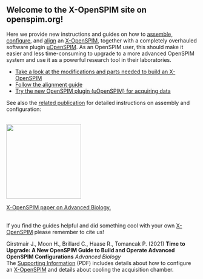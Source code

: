 ---
---
##	Welcome to the X-OpenSPIM site on openspim.org!
Here we provide new instructions and guides on how to [assemble, configure](https://onlinelibrary.wiley.com/doi/10.1002/adbi.202101182), and [align](https://openspim.org/xopenspim/alignment_welcome) an [X-OpenSPIM](https://openspim.org/table_of_parts_xopenspim), together with a completely overhauled software plugin [μOpenSPIM](https://openspim.org/micro-openspim). As an OpenSPIM user, this should make it easier and less time-consuming to upgrade to a more advanced OpenSPIM system and use it as a powerful research tool in their laboratories.

-	[Take a look at the modifications and parts needed to build an X-OpenSPIM](https://openspim.org/table_of_parts_xopenspim)
-	[Follow the alignment guide](https://openspim.org/xopenspim/alignment_welcome)
-	[Try the new OpenSPIM plugin (μOpenSPIM) for acquiring data](https://openspim.org/micro-openspim)

See also the [related publication](https://onlinelibrary.wiley.com/doi/10.1002/adbi.202101182) for detailed instructions on assembly and configuration:

</br><a href="https://onlinelibrary.wiley.com/doi/10.1002/adbi.202101182" align="center" target="_blank" title="Time to Upgrade: A New OpenSPIM Guide to Build and Operate Advanced OpenSPIM Configurations
"><img src="https://openspim.org/images/ToC_figure.png" align="center" width="197"><figcaption>X-OpenSPIM paper on Advanced Biology.</figcaption></a></br>

If you find the guides helpful and did something cool with your own [X-OpenSPIM](https://openspim.org/table_of_parts_xopenspim) please remember to cite us!

Girstmair J., Moon H., Brillard C., Haase R., Tomancak P. (2021) **Time to Upgrade: A New OpenSPIM Guide to Build and Operate Advanced OpenSPIM Configurations** *Advanced Biology* </br>The [Supporting Information](https://onlinelibrary.wiley.com/action/downloadSupplement?doi=10.1002%2Fadbi.202101182&file=adbi202101182-sup-0001-SuppMat.pdf) (PDF) includes details about how to configure an [X-OpenSPIM](https://openspim.org/table_of_parts_xopenspim) and details about cooling the acquisition chamber.
